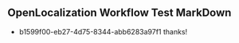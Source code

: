 ## OpenLocalization Workflow Test MarkDown
* b1599f00-eb27-4d75-8344-abb6283a97f1 thanks!

<!--HONumber=Jan17_HO1-->


